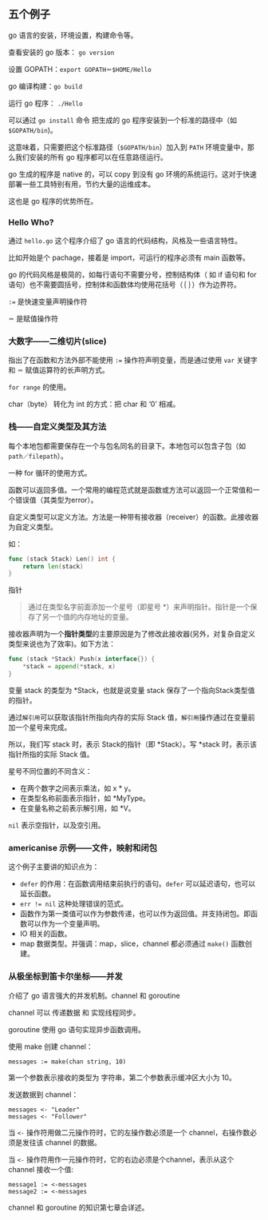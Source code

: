 ## 五个例子

go 语言的安装，环境设置，构建命令等。

查看安装的 go 版本： `go version`

设置 GOPATH：`export GOPATH＝$HOME/Hello`

go 编译构建：`go build`

运行 go 程序： `./Hello`

可以通过 `go install` 命令 把生成的 go 程序安装到一个标准的路径中（如 `$GOPATH/bin`)。

这意味着，只需要把这个标准路径（`$GOPATH/bin`）加入到 `PATH` 环境变量中，那么我们安装的所有 go 程序都可以在任意路径运行。

go 生成的程序是 native 的，可以 copy 到没有 go 环境的系统运行。这对于快速部署一些工具特别有用，节约大量的运维成本。

这也是 go 程序的优势所在。

### Hello Who?

通过 `hello.go` 这个程序介绍了 go 语言的代码结构，风格及一些语言特性。

比如开始是个 pachage，接着是 import，可运行的程序必须有 main 函数等。

go 的代码风格是极简的，如每行语句不需要分号，控制结构体（ 如 if 语句和 for
 语句）也不需要圆括号，控制体和函数体均使用花括号（｛ ｝）作为边界符。

 `:=` 是快速变量声明操作符

 `＝` 是赋值操作符

### 大数字——二维切片(slice)

 指出了在函数和方法外部不能使用 `:=` 操作符声明变量，而是通过使用 `var` 关键字和 `＝` 赋值运算符的长声明方式。

 `for range` 的使用。

 char（byte） 转化为 int 的方式：把 char 和 ‘0’ 相减。

### 栈——自定义类型及其方法

每个本地包都需要保存在一个与包名同名的目录下。本地包可以包含子包（如 `path／filepath`）。

一种 for 循环的使用方式。

函数可以返回多值。一个常用的编程范式就是函数或方法可以返回一个正常值和一个错误值（其类型为error）。

自定义类型可以定义方法。方法是一种带有接收器（receiver）的函数。此接收器为自定义类型。

如：

```go
func (stack Stack) Len() int {
    return len(stack)
}
```
指针
>通过在类型名字前面添加一个星号（即星号 *）来声明指针。指针是一个保存了另一个值的内存地址的变量。

接收器声明为一个**指针类型**的主要原因是为了修改此接收器(另外，对复杂自定义类型来说也为了效率)。如下方法：
```go
func (stack *Stack) Push(x interface{}) {
	*stack = append(*stack, x)
}
```
变量 stack 的类型为 *Stack，也就是说变量 stack 保存了一个指向Stack类型值的指针。

通过`解引用`可以获取该指针所指向内存的实际 Stack 值，`解引用`操作通过在变量前加一个星号来完成。

所以，我们写 stack 时，表示 Stack的指针（即 *Stack）。写 *stack 时，表示该指针所指的实际 Stack 值。

星号不同位置的不同含义：
* 在两个数字之间表示乘法，如 x * y。
* 在类型名称前面表示指针，如 *MyType。
* 在变量名称之前表示解引用，如 *V。

`nil` 表示空指针，以及空引用。

### americanise 示例——文件，映射和闭包

这个例子主要讲的知识点为：

* `defer` 的作用：在函数调用结束前执行的语句。`defer` 可以延迟语句，也可以延长函数。
* `err != nil` 这种处理错误的范式。
* 函数作为第一类值可以作为参数传递，也可以作为返回值。并支持闭包。即函数可以作为一个变量声明。
* IO 相关的函数。
* map 数据类型。并强调：map，slice，channel 都必须通过 `make()` 函数创建。

### 从极坐标到笛卡尔坐标——并发

介绍了 go 语言强大的并发机制。channel 和 goroutine

channel 可以 传递数据 和 实现线程同步。

goroutine 使用 go 语句实现异步函数调用。

使用 make 创建 channel：

```
messages := make(chan string, 10)
```
第一个参数表示接收的类型为 字符串，第二个参数表示缓冲区大小为 10。

发送数据到 channel：
```
messages <- "Leader"
messages <- "Follower"
```
当 `<-` 操作符用做二元操作符时，它的左操作数必须是一个 channel，右操作数必须是发往该 channel 的数据。

当 `<-` 操作符用作一元操作符时，它的右边必须是个channel，表示从这个 channel 接收一个值:

```
message1 := <-messages
message2 := <-messages
```

channel 和 goroutine 的知识第七章会详述。